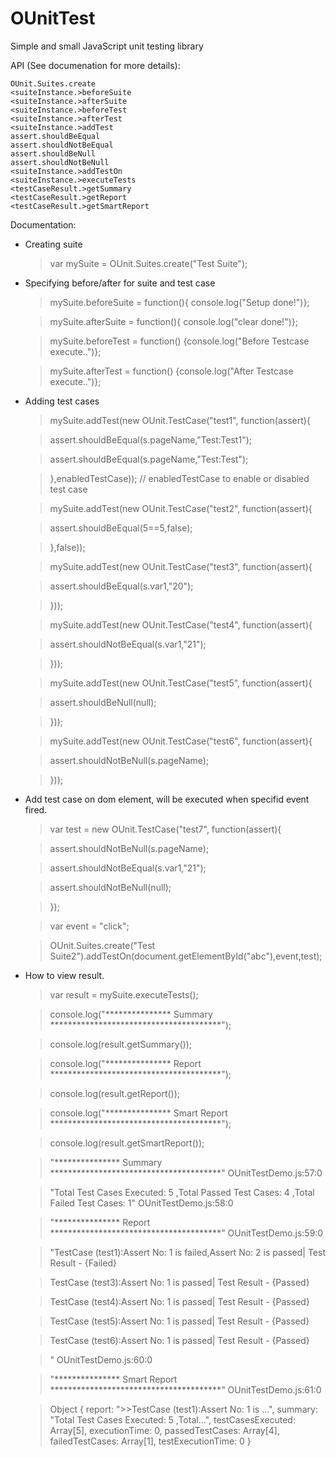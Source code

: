 # OUnitTest
Simple and small JavaScript unit testing library

API (See documenation for more details):

	OUnit.Suites.create
	<suiteInstance.>beforeSuite
	<suiteInstance.>afterSuite
	<suiteInstance.>beforeTest
	<suiteInstance.>afterTest
	<suiteInstance.>addTest
	assert.shouldBeEqual
	assert.shouldNotBeEqual
	assert.shouldBeNull
	assert.shouldNotBeNull
	<suiteInstance.>addTestOn
	<suiteInstance.>executeTests
	<testCaseResult.>getSummary
	<testCaseResult.>getReport
	<testCaseResult.>getSmartReport

Documentation:

- Creating suite
	> var mySuite = OUnit.Suites.create("Test Suite");

- Specifying before/after for suite and test case
	> mySuite.beforeSuite = function(){ console.log("Setup done!")};
	
	> mySuite.afterSuite = function(){ console.log("clear done!")};

	> mySuite.beforeTest = function() {console.log("Before Testcase execute..")};
	
	> mySuite.afterTest = function() {console.log("After Testcase execute..")};

- Adding test cases
	> mySuite.addTest(new OUnit.TestCase("test1", function(assert){
	
	>	assert.shouldBeEqual(s.pageName,"Test:Test1");
	
	>	assert.shouldBeEqual(s.pageName,"Test:Test");
	
	> },enabledTestCase)); // enabledTestCase to enable or disabled test case

	> mySuite.addTest(new OUnit.TestCase("test2", function(assert){
	
	> 	assert.shouldBeEqual(5==5,false);
	
	> },false));

	> mySuite.addTest(new OUnit.TestCase("test3", function(assert){
	
	> 	assert.shouldBeEqual(s.var1,"20");
	
	> }));

	> mySuite.addTest(new OUnit.TestCase("test4", function(assert){
	
	> 	assert.shouldNotBeEqual(s.var1,"21");
	
	> }));

	> mySuite.addTest(new OUnit.TestCase("test5", function(assert){
	
	> 	assert.shouldBeNull(null);
	
	> }));

	> mySuite.addTest(new OUnit.TestCase("test6", function(assert){
	
	> 	assert.shouldNotBeNull(s.pageName);
	
	> }));

- Add test case on dom element, will be executed when specifid event fired.
	> var test = new OUnit.TestCase("test7", function(assert){
	
	>	assert.shouldNotBeNull(s.pageName);
	
	>	assert.shouldNotBeEqual(s.var1,"21");
	
	>	assert.shouldNotBeNull(null);
	
	> });
	
	> var event = "click";
	
	> OUnit.Suites.create("Test Suite2").addTestOn(document.getElementById("abc"),event,test);

- How to view result.
	> var result = mySuite.executeTests();
	
	> console.log("*************** Summary ***************************************");
	
	> console.log(result.getSummary());
	
	> console.log("*************** Report ***************************************");
	
	> console.log(result.getReport());
	
	> console.log("*************** Smart Report ***************************************");
	
	> console.log(result.getSmartReport());
	
	> "*************** Summary ***************************************" OUnitTestDemo.js:57:0
	
	> "Total Test Cases Executed: 5 ,Total Passed Test Cases: 4 ,Total Failed Test Cases: 1" OUnitTestDemo.js:58:0
	
	> "*************** Report ***************************************" OUnitTestDemo.js:59:0
	
	> "TestCase (test1):Assert No: 1 is failed,Assert No: 2 is passed| Test Result - {Failed}
	
	> TestCase (test3):Assert No: 1 is passed| Test Result - {Passed}
	
	> TestCase (test4):Assert No: 1 is passed| Test Result - {Passed}
	
	> TestCase (test5):Assert No: 1 is passed| Test Result - {Passed}
	
	> TestCase (test6):Assert No: 1 is passed| Test Result - {Passed}
	
	> " OUnitTestDemo.js:60:0
	
	> "*************** Smart Report ***************************************" OUnitTestDemo.js:61:0
	
	> Object { report: ">>TestCase (test1):Assert No: 1 is …", summary: "Total Test Cases Executed: 5 ,Total…", testCasesExecuted: Array[5], executionTime: 0, passedTestCases: Array[4], failedTestCases: Array[1], testExecutionTime: 0 }
